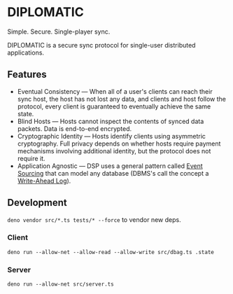 # DIPLOMATIC

Simple. Secure. Single-player sync.

DIPLOMATIC is a secure sync protocol for single-user distributed applications.

## Features
- Eventual Consistency — When all of a user's clients can reach their sync host, the host has not lost any data, and clients and host follow the protocol, every client is guaranteed to eventually achieve the same state.
- Blind Hosts — Hosts cannot inspect the contents of synced data packets. Data is end-to-end encrypted.
- Cryptographic Identity — Hosts identify clients using asymmetric cryptography. Full privacy depends on whether hosts require payment mechanisms involving additional identity, but the protocol does not require it.
- Application Agnostic — DSP uses a general pattern called [Event Sourcing](https://martinfowler.com/eaaDev/EventSourcing.html) that can model any database (DBMS's call the concept a [Write-Ahead Log](https://www.postgresql.org/docs/current/wal-intro.html)).

## Development

`deno vendor src/*.ts tests/* --force` to vendor new deps.

### Client

`deno run --allow-net --allow-read --allow-write src/dbag.ts .state`

### Server

`deno run --allow-net src/server.ts`
